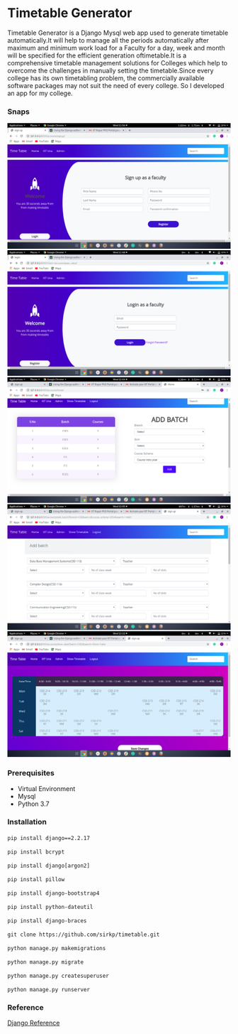 # Timetable Generator
Timetable Generator is a Django Mysql web app used to generate timetable automatically.It will help to manage all the periods automatically after maximum and minimum work load for a Faculty for a day, week and month will be specified for the efficient generation oftimetable.It is a comprehensive timetable management solutions for Colleges which help to overcome the challenges in manually setting the timetable.Since every college has its own timetabling problem, the commercially available software packages may not suit the need of every college. So I developed an app for my college.

### Snaps
![](snaps/signup.png)
![](snaps/login.png)
![](snaps/home.png)
![](snaps/add_batch.png)
![](snaps/table.png)

### Prerequisites
- Virtual Environment
- Mysql
- Python 3.7

### Installation
`pip install django==2.2.17`

`pip install bcrypt`

`pip install django[argon2]`

`pip install pillow`

`pip install django-bootstrap4`

`pip install python-dateutil`

`pip install django-braces`

`git clone https://github.com/sirkp/timetable.git`

`python manage.py makemigrations` 
  
`python manage.py migrate`
  
`python manage.py createsuperuser`
  
`python manage.py runserver` 

### Reference
[Django Reference](https://docs.djangoproject.com/en/2.2/ref/)
 
